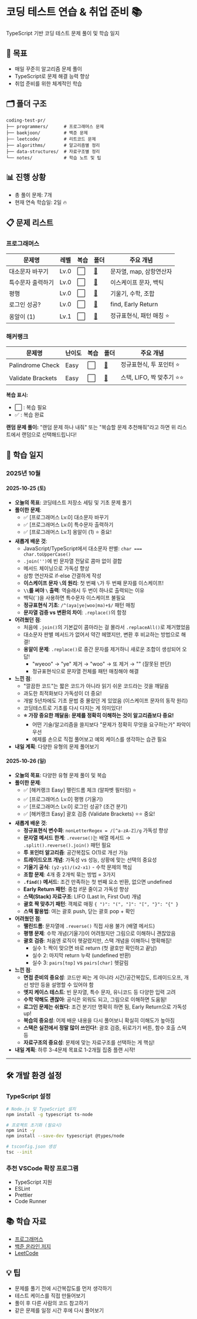 # 코딩 테스트 연습 & 취업 준비 📚

TypeScript 기반 코딩 테스트 문제 풀이 및 학습 일지

## 📌 목표

- 매일 꾸준히 알고리즘 문제 풀이
- TypeScript로 문제 해결 능력 향상
- 취업 준비를 위한 체계적인 학습

## 🗂️ 폴더 구조

```
coding-test-pr/
├── programmers/      # 프로그래머스 문제
├── baekjoon/         # 백준 문제
├── leetcode/         # 리트코드 문제
├── algorithms/       # 알고리즘별 정리
├── data-structures/  # 자료구조별 정리
└── notes/            # 학습 노트 및 팁
```

## 📊 진행 상황

- 총 풀이 문제: 7개
- 현재 연속 학습일: 2일 🔥

## 📋 문제 리스트

### 프로그래머스

| 문제명            | 레벨 | 복습 | 폴더                                      | 주요 개념                |
| ----------------- | ---- | ---- | ----------------------------------------- | ------------------------ |
| 대소문자 바꾸기   | Lv.0 | ⬜   | [📁](./programmers/lv0_대소문자_바꾸기)   | 문자열, map, 삼항연산자  |
| 특수문자 출력하기 | Lv.0 | ⬜   | [📁](./programmers/lv0_특수문자_출력하기) | 이스케이프 문자, 백틱    |
| 평행              | Lv.0 | ⬜   | [📁](./programmers/lv0_평행)              | 기울기, 수학, 조합       |
| 로그인 성공?      | Lv.0 | ⬜   | [📁](./programmers/lv0_로그인_성공)       | find, Early Return       |
| 옹알이 (1)        | Lv.1 | ⬜   | [📁](./programmers/lv1_옹알이1)           | 정규표현식, 패턴 매칭 ⭐ |

### 해커랭크

| 문제명            | 난이도 | 복습 | 폴더                                       | 주요 개념                   |
| ----------------- | ------ | ---- | ------------------------------------------ | --------------------------- |
| Palindrome Check  | Easy   | ⬜   | [📁](./hackerrank/easy_palindrome_check)   | 정규표현식, 투 포인터 ⭐    |
| Validate Brackets | Easy   | ⬜   | [📁](./hackerrank/easy_validate_brackets/) | 스택, LIFO, 짝 맞추기 ⭐⭐ |

**복습 표시:**

- ⬜ : 복습 필요
- ✅ : 복습 완료

**랜덤 문제 풀이:** "랜덤 문제 하나 내줘" 또는 "복습할 문제 추천해줘"라고 하면 위 리스트에서 랜덤으로 선택해드립니다!

## 📝 학습 일지

### 2025년 10월

#### 2025-10-25 (토)

- **오늘의 목표**: 코딩테스트 저장소 세팅 및 기초 문제 풀기
- **풀이한 문제**:
  - ✅ [프로그래머스 Lv.0] 대소문자 바꾸기
  - ✅ [프로그래머스 Lv.0] 특수문자 출력하기
  - ✅ [프로그래머스 Lv.1] 옹알이 (1) ⭐ 중요!
- **새롭게 배운 것**:
  - JavaScript/TypeScript에서 대소문자 판별: `char === char.toUpperCase()`
  - `.join('')`에 빈 문자열 전달로 콤마 없이 결합
  - 메서드 체이닝으로 가독성 향상
  - 삼항 연산자로 if-else 간결하게 작성
  - **이스케이프 문자 `\`의 원리**: 첫 번째 `\`가 두 번째 문자를 이스케이프!
  - **`\\`를 써야 `\` 출력**: 역슬래시 두 번이 하나로 출력되는 이유
  - 백틱(`` ` ``)을 사용하면 특수문자 이스케이프 불필요
  - **정규표현식 기초**: `/^(aya|ye|woo|ma)+$/` 패턴 매칭
  - **문자열 검증 vs 변환의 차이**: `.replace()`의 함정
- **어려웠던 점**:
  - 처음에 `.join()`의 기본값이 콤마라는 걸 몰라서 `.replaceAll()`로 제거했었음
  - 대소문자 판별 메서드가 없어서 약간 헤맸지만, 변환 후 비교하는 방법으로 해결!
  - **옹알이 문제**: `.replace()`로 중간 문자를 제거하니 새로운 조합이 생성되어 오답!
    - "wyeoo" → "ye" 제거 → "woo" → 또 제거 → "" (잘못된 판단)
    - 정규표현식으로 문자열 전체를 패턴 매칭해야 해결
- **느낀 점**:
  - "깔끔한 코드"는 짧은 코드가 아니라 읽기 쉬운 코드라는 것을 깨달음
  - 과도한 최적화보다 가독성이 더 중요!
  - 개발 5년차에도 기초 문법 중 몰랐던 게 있었음 (이스케이프 문자의 동작 원리)
  - 코딩테스트로 기초를 다시 다지는 게 의미있다!
  - **⭐ 가장 중요한 깨달음: 문제를 정확히 이해하는 것이 알고리즘보다 중요!**
    - 어떤 기술/알고리즘을 쓸지보다 "문제가 정확히 무엇을 요구하는가" 파악이 우선
    - 예제를 손으로 직접 풀어보고 예외 케이스를 생각하는 습관 필요
- **내일 계획**: 다양한 유형의 문제 풀어보기

#### 2025-10-26 (일)

- **오늘의 목표**: 다양한 유형 문제 풀이 및 복습
- **풀이한 문제**:
  - ✅ [해커랭크 Easy] 팰린드롬 체크 (알파벳 필터링) ⭐
  - ✅ [프로그래머스 Lv.0] 평행 (기울기)
  - ✅ [프로그래머스 Lv.0] 로그인 성공? (조건 분기)
  - ✅ [해커랭크 Easy] 괄호 검증 (Validate Brackets) ⭐⭐ 중요!
- **새롭게 배운 것**:
  - **정규표현식 변수화**: `nonLetterRegex = /[^a-zA-Z]/g` 가독성 향상
  - **문자열 메서드 한계**: `.reverse()`는 배열 메서드 → `.split().reverse().join()` 패턴 필요
  - **투 포인터 알고리즘**: 공간복잡도 O(1)로 개선 가능
  - **트레이드오프 개념**: 가독성 vs 성능, 상황에 맞는 선택의 중요성
  - **기울기 공식**: `(y2-y1)/(x2-x1)` - 수학 문제의 핵심
  - **조합 문제**: 4개 중 2개씩 묶는 방법 = 3가지
  - **`.find()` 메서드**: 조건 만족하는 첫 번째 요소 반환, 없으면 undefined
  - **Early Return 패턴**: 중첩 if문 줄이고 가독성 향상
  - **스택(Stack) 자료구조**: LIFO (Last In, First Out) 개념
  - **괄호 짝 맞추기 패턴**: 객체로 매핑 `{ ")": "(", "]": "[", "}": "{" }`
  - **스택 활용법**: 여는 괄호 push, 닫는 괄호 pop + 확인
- **어려웠던 점**:
  - **팰린드롬**: 문자열에 `.reverse()` 직접 사용 불가 (배열 메서드)
  - **평행 문제**: 수학 개념(기울기)이 어려웠지만 그림으로 이해하니 괜찮았음
  - **괄호 검증**: 처음엔 로직이 헷갈렸지만, 스택 개념을 이해하니 명확해짐!
    - 실수 1: 짝이 맞으면 바로 return (첫 괄호만 확인하고 끝남)
    - 실수 2: 마지막 return 누락 (undefined 반환)
    - 실수 3: `pairs[top]` vs `pairs[char]` 헷갈림
- **느낀 점**:
  - **면접 준비의 중요성**: 코드만 짜는 게 아니라 시간/공간복잡도, 트레이드오프, 개선 방안 등을 설명할 수 있어야 함
  - **엣지 케이스 테스트**: 빈 문자열, 특수 문자, 유니코드 등 다양한 입력 고려
  - **수학 약해도 괜찮아**: 공식은 외워도 되고, 그림으로 이해하면 도움됨!
  - **로그인 문제는 쉬웠다**: 조건 분기만 명확히 하면 됨, Early Return으로 가독성 up!
  - **복습의 중요성**: 어제 배운 내용을 다시 풀어보니 확실히 이해도가 높아짐
  - **스택은 실전에서 정말 많이 쓰인다!**: 괄호 검증, 뒤로가기 버튼, 함수 호출 스택 등
  - **자료구조의 중요성**: 문제에 맞는 자료구조를 선택하는 게 핵심!
- **내일 계획**: 하루 3-4문제 목표로 1-2개월 집중 플랜 시작!

---

<!-- 아래에 매일 일지를 추가하세요 -->

## 🛠️ 개발 환경 설정

### TypeScript 설정

```bash
# Node.js 및 TypeScript 설치
npm install -g typescript ts-node

# 프로젝트 초기화 (필요시)
npm init -y
npm install --save-dev typescript @types/node

# tsconfig.json 생성
tsc --init
```

### 추천 VSCode 확장 프로그램

- TypeScript 지원
- ESLint
- Prettier
- Code Runner

## 📚 학습 자료

- [프로그래머스](https://programmers.co.kr/)
- [백준 온라인 저지](https://www.acmicpc.net/)
- [LeetCode](https://leetcode.com/)

## 💡 팁

- 문제를 풀기 전에 시간복잡도를 먼저 생각하기
- 테스트 케이스를 직접 만들어보기
- 풀이 후 다른 사람의 코드 참고하기
- 같은 문제를 일정 시간 후에 다시 풀어보기
